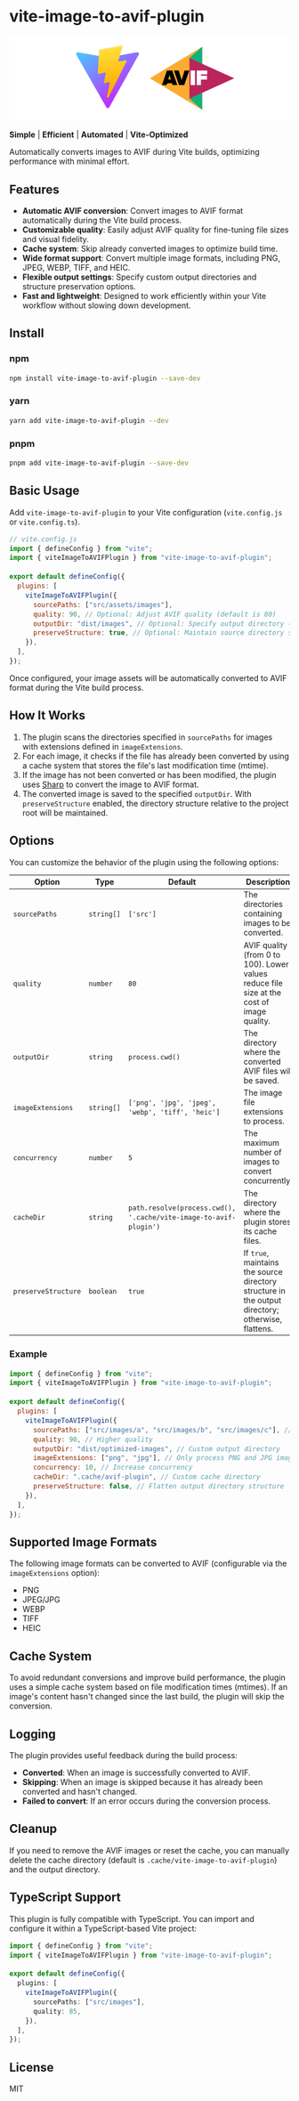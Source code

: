 # vite-image-to-avif-plugin

![Vite AVIF](https://github.com/ryotanakata/vite-image-to-avif-plugin/raw/main/docs/assets/logos.png)

**Simple** | **Efficient** | **Automated** | **Vite-Optimized**

Automatically converts images to AVIF during Vite builds, optimizing performance with minimal effort.

## Features

- **Automatic AVIF conversion**: Convert images to AVIF format automatically during the Vite build process.
- **Customizable quality**: Easily adjust AVIF quality for fine-tuning file sizes and visual fidelity.
- **Cache system**: Skip already converted images to optimize build time.
- **Wide format support**: Convert multiple image formats, including PNG, JPEG, WEBP, TIFF, and HEIC.
- **Flexible output settings**: Specify custom output directories and structure preservation options.
- **Fast and lightweight**: Designed to work efficiently within your Vite workflow without slowing down development.

## Install

### npm

```bash
npm install vite-image-to-avif-plugin --save-dev
```

### yarn

```bash
yarn add vite-image-to-avif-plugin --dev
```

### pnpm

```bash
pnpm add vite-image-to-avif-plugin --save-dev
```

## Basic Usage

Add `vite-image-to-avif-plugin` to your Vite configuration (`vite.config.js` or `vite.config.ts`).

```js
// vite.config.js
import { defineConfig } from "vite";
import { viteImageToAVIFPlugin } from "vite-image-to-avif-plugin";

export default defineConfig({
  plugins: [
    viteImageToAVIFPlugin({
      sourcePaths: ["src/assets/images"],
      quality: 90, // Optional: Adjust AVIF quality (default is 80)
      outputDir: "dist/images", // Optional: Specify output directory (default is process.cwd())
      preserveStructure: true, // Optional: Maintain source directory structure in output (default is true)
    }),
  ],
});
```

Once configured, your image assets will be automatically converted to AVIF format during the Vite build process.

## How It Works

1. The plugin scans the directories specified in `sourcePaths` for images with extensions defined in `imageExtensions`.
2. For each image, it checks if the file has already been converted by using a cache system that stores the file's last modification time (mtime).
3. If the image has not been converted or has been modified, the plugin uses [Sharp](https://sharp.pixelplumbing.com/) to convert the image to AVIF format.
4. The converted image is saved to the specified `outputDir`. With `preserveStructure` enabled, the directory structure relative to the project root will be maintained.

## Options

You can customize the behavior of the plugin using the following options:

| Option              | Type       | Default                                                           | Description                                                                                       |
| ------------------- | ---------- | ----------------------------------------------------------------- | ------------------------------------------------------------------------------------------------- |
| `sourcePaths`       | `string[]` | `['src']`                                                         | The directories containing images to be converted.                                                |
| `quality`           | `number`   | `80`                                                              | AVIF quality (from 0 to 100). Lower values reduce file size at the cost of image quality.         |
| `outputDir`         | `string`   | `process.cwd()`                                                   | The directory where the converted AVIF files will be saved.                                       |
| `imageExtensions`   | `string[]` | `['png', 'jpg', 'jpeg', 'webp', 'tiff', 'heic']`                  | The image file extensions to process.                                                             |
| `concurrency`       | `number`   | `5`                                                               | The maximum number of images to convert concurrently.                                             |
| `cacheDir`          | `string`   | `path.resolve(process.cwd(), '.cache/vite-image-to-avif-plugin')` | The directory where the plugin stores its cache files.                                            |
| `preserveStructure` | `boolean`  | `true`                                                            | If `true`, maintains the source directory structure in the output directory; otherwise, flattens. |

### Example

```js
import { defineConfig } from "vite";
import { viteImageToAVIFPlugin } from "vite-image-to-avif-plugin";

export default defineConfig({
  plugins: [
    viteImageToAVIFPlugin({
      sourcePaths: ["src/images/a", "src/images/b", "src/images/c"], // Multiple source paths
      quality: 90, // Higher quality
      outputDir: "dist/optimized-images", // Custom output directory
      imageExtensions: ["png", "jpg"], // Only process PNG and JPG images
      concurrency: 10, // Increase concurrency
      cacheDir: ".cache/avif-plugin", // Custom cache directory
      preserveStructure: false, // Flatten output directory structure
    }),
  ],
});
```

## Supported Image Formats

The following image formats can be converted to AVIF (configurable via the `imageExtensions` option):

- PNG
- JPEG/JPG
- WEBP
- TIFF
- HEIC

## Cache System

To avoid redundant conversions and improve build performance, the plugin uses a simple cache system based on file modification times (mtimes). If an image's content hasn't changed since the last build, the plugin will skip the conversion.

## Logging

The plugin provides useful feedback during the build process:

- **Converted**: When an image is successfully converted to AVIF.
- **Skipping**: When an image is skipped because it has already been converted and hasn't changed.
- **Failed to convert**: If an error occurs during the conversion process.

## Cleanup

If you need to remove the AVIF images or reset the cache, you can manually delete the cache directory (default is `.cache/vite-image-to-avif-plugin`) and the output directory.

## TypeScript Support

This plugin is fully compatible with TypeScript. You can import and configure it within a TypeScript-based Vite project:

```ts
import { defineConfig } from "vite";
import { viteImageToAVIFPlugin } from "vite-image-to-avif-plugin";

export default defineConfig({
  plugins: [
    viteImageToAVIFPlugin({
      sourcePaths: ["src/images"],
      quality: 85,
    }),
  ],
});
```

## License

MIT
